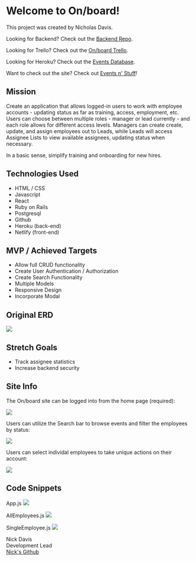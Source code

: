# Welcome to On/board!

This project was created by Nicholas Davis.

Looking for Backend? Check out the <a href="https://github.com/nickdavis1018/onboard-back">Backend Repo</a>.

Looking for Trello? Check out the <a href="https://trello.com/b/88Qu1vK1/on-board">On/board Trello</a>.

Looking for Heroku? Check out the <a href="https://onboard-backend-dev.herokuapp.com/employees">Events Database</a>.

Want to check out the site? Check out <a href="https://events-n-stuff.netlify.app/">Events n' Stuff</a>!

## Mission

Create an application that allows logged-in users to work with employee accounts - updating status as far as training, access, employment, etc. Users can choose between multiple roles - manager or lead currently - and each role allows for different access levels. Managers can create create, update, and assign employees out to Leads, while Leads will access Assignee Lists to view available assignees, updating status when necessary. 

In a basic sense, simplify training and onboarding for new hires.

## Technologies Used 

- HTML / CSS
- Javascript
- React
- Ruby on Rails
- Postgresql
- Github
- Heroku (back-end)
- Netlify (front-end)

## MVP / Achieved Targets

- Allow full CRUD functionality
- Create User Authentication / Authorization
- Create Search Functionality
- Multiple Models
- Responsive Design
- Incorporate Modal

## Original ERD

<img src="https://imgur.com/xdjgFgo.png"/>

## Stretch Goals

- Track assignee statistics
- Increase backend security

## Site Info

The On/board site can be logged into from the home page (required):

<img src="https://imgur.com/gqVZrRO.png"/>

Users can utilize the Search bar to browse events and filter the employees by status:

<img src="https://imgur.com/DgxKIbU.png"/>

Users can select individal employees to take unique actions on their account:

<img src="https://imgur.com/lNKVkvq.png"/>

## Code Snippets

App.js
<img src="https://imgur.com/DbCDPHx.png"/>

AllEmployees.js
<img src="https://imgur.com/FHviOsV.png"/>

SingleEmployee.js
<img src="https://imgur.com/qS40sNi.png"/>

Nick Davis<br>
Development Lead<br>
<a href="https://github.com/nickdavis1018">Nick's Github</a>